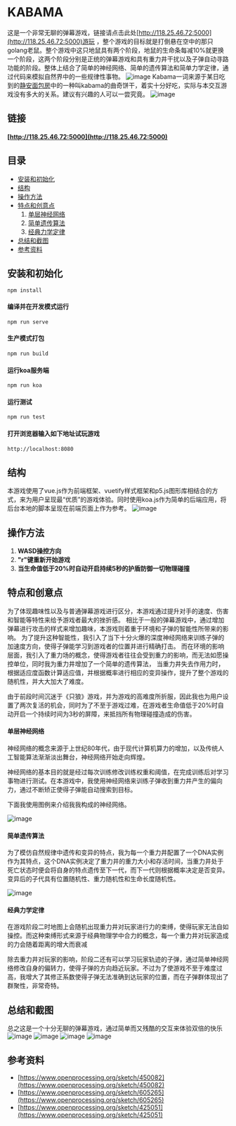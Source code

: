 # KABAMA

这是一个非常无聊的弹幕游戏，链接请点击此处[http://118.25.46.72:5000](http://118.25.46.72:5000)游玩 ，整个游戏的目标就是打倒悬在空中的那只golang老鼠。整个游戏中这只地鼠具有两个阶段，地鼠的生命条每减10%就更换一个阶段，这两个阶段分别是正统的弹幕游戏和具有重力井干扰以及子弹自动寻路功能的阶段。整体上结合了简单的神经网络、简单的遗传算法和简单力学定律，通过代码来模拟自然界中的一些规律性事物。
![image](https://github.com/zzh97228/kabama/blob/master/src/assets/kb.png)
Kabama一词来源于某日吃到的[静安面包房](https://detail.youzan.com/show/goods?alias=1ygghv2ncj80l)中的一种叫kabama的曲奇饼干，着实十分好吃，实际与本交互游戏没有多大的关系。建议有兴趣的人可以一尝究竟。
![image](https://github.com/zzh97228/kabama/blob/master/src/assets/cookie.jpg)

## 链接

#### **[http://118.25.46.72:5000](http://118.25.46.72:5000)**

## 目录

- [安装和初始化](#安装和初始化)
- [结构](#结构)
- [操作方法](#操作方法)
- [特点和创意点](#特点和创意点)
    1. [单层神经网络](#单层神经网络)
    2. [简单遗传算法](#简单遗传算法)
    3. [经典力学定律](#经典力学定律)
- [总结和截图](#总结和截图)
- [参考资料](#参考资料)

## 安装和初始化
```
npm install
```

#### 编译并在开发模式运行
```
npm run serve
```

#### 生产模式打包
```
npm run build
```
#### 运行koa服务端
```
npm run koa
```

#### 运行测试
```
npm run test
```

#### 打开浏览器输入如下地址试玩游戏
```markdown
http://localhost:8080
```

## 结构
本游戏使用了vue.js作为前端框架、vuetify样式框架和p5.js图形库相结合的方式，来为用户呈现最“优质”的游戏体验。同时使用koa.js作为简单的后端应用，将后台本地的脚本呈现在前端页面上作为参考。
![image](https://github.com/zzh97228/kabama/blob/master/src/assets/system.png)



## 操作方法
1. **WASD操控方向**
2. **"r"键重新开始游戏**
3. **当生命值低于20%时自动开启持续5秒的护盾防御一切物理碰撞**


## 特点和创意点

为了体现趣味性以及与普通弹幕游戏进行区分，本游戏通过提升对手的速度、伤害和智能等特性来给予游戏者最大的挫折感。
相比于一般的弹幕游戏中，通过增加弹幕进行攻击的样式来增加趣味，本游戏则着重于环境和子弹的智能性所带来的影响。
为了提升这种智能性，我引入了当下十分火爆的深度神经网络来训练子弹的加速度方向，使得子弹能学习到游戏者的位置并进行精确打击。
而在环境的影响层面，我引入了重力场的概念，使得游戏者往往会受到重力的影响，而无法如愿操控单位，同时我为重力井增加了一个简单的遗传算法，
当重力井失去作用力时，根据适应度函数计算适应值，并根据概率进行相应的变异操作，提升了整个游戏的随机性，并大大加大了难度。

由于前段时间沉迷于《只狼》游戏，并为游戏的高难度所折服，因此我也为用户设置了两次复活的机会，同时为了不至于游戏过难，在游戏者生命值低于20%时自动开启一个持续时间为3秒的屏障，来抵挡所有物理碰撞造成的伤害。


#### 单层神经网络

神经网络的概念来源于上世纪80年代，由于现代计算机算力的增加，以及传统人工智能算法渐渐淡出舞台，神经网络开始走向辉煌。

神经网络的基本目的就是经过每次训练修改训练权重和阈值，在完成训练后对学习事物进行测试。在本游戏中，我使用神经网络来训练子弹收到重力井产生的偏向力，通过不断矫正使得子弹能自动搜索到目标。

下面我使用图例来介绍我我构成的神经网络。

![image](https://github.com/zzh97228/kabama/blob/master/src/assets/nn.png)

#### 简单遗传算法

为了模仿自然规律中遗传和变异的特点，我为每一个重力井配置了一个DNA实例作为其特点，这个DNA实例决定了重力井的重力大小和存活时间，当重力井处于死亡状态时便会将自身的特点遗传至下一代，而下一代则根据概率决定是否变异。变异后的子代具有位置随机性、重力随机性和生命长度随机性。

![image](https://github.com/zzh97228/kabama/blob/master/src/assets/carbon.png)
#### 经典力学定律

在游戏阶段二时地图上会随机出现重力井对玩家进行力的束缚，使得玩家无法自如操控。而这种束缚形式来源于经典物理学中合力的概念，每一个重力井对玩家造成的力会随着距离的增大而衰减

除去重力井对玩家的影响，阶段二还有可以学习玩家轨迹的子弹，通过简单神经网络修改自身的偏转力，使得子弹的方向趋近玩家。不过为了使游戏不至于难度过高，我增大了其修正系数使得子弹无法准确到达玩家的位置，而在子弹群体现出了群聚性，非常奇特。


## 总结和截图

总之这是一个十分无聊的弹幕游戏，通过简单而又残酷的交互来体验双倍的快乐
![image](https://github.com/zzh97228/kabama/blob/master/capture/capture1.jpg)
![image](https://github.com/zzh97228/kabama/blob/master/capture/capture2.jpg)
![image](https://github.com/zzh97228/kabama/blob/master/capture/capture3.jpg)
![image](https://github.com/zzh97228/kabama/blob/master/capture/capture4.jpg)


## 参考资料
- [https://www.openprocessing.org/sketch/450082](https://www.openprocessing.org/sketch/450082)
- [https://www.openprocessing.org/sketch/605265](https://www.openprocessing.org/sketch/605265)
- [https://www.openprocessing.org/sketch/425051](https://www.openprocessing.org/sketch/425051)
